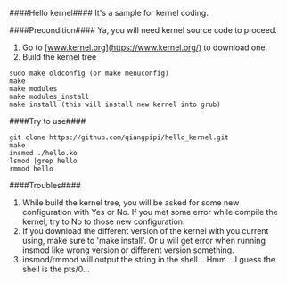 ####Hello kernel####
It's a sample for kernel coding.

####Precondition####
Ya, you will need kernel source code to proceed.

1. Go to [www.kernel.org](https://www.kernel.org/) to download one.
2. Build the kernel tree
```
sudo make oldconfig (or make menuconfig)
make
make modules
make modules_install
make install (this will install new kernel into grub)
```
####Try to use####
```
git clone https://github.com/qiangpipi/hello_kernel.git
make
insmod ./hello.ko
lsmod |grep hello
rmmod hello
```
####Troubles####
1. While build the kernel tree, you will be asked for some new configuration with Yes or No. If you met some error while compile the kernel, try to No to those new configuration.
2. If you download the different version of the kernel with you current using, make sure to 'make install'. Or u will get error when running insmod like wrong version or different version something.
3. insmod/rmmod will output the string in the shell... Hmm... I guess the shell is the pts/0...
